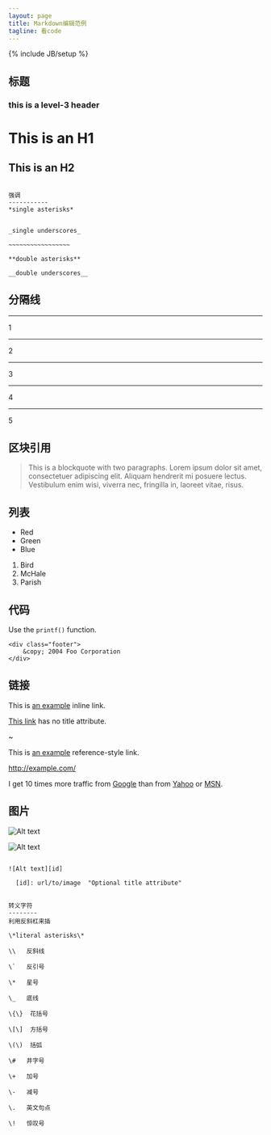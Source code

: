 ```yaml
---
layout: page
title: Markdown编辑范例
tagline: 看code
---
```

{% include JB/setup %}



标题
---------------
### this is a level-3 header ### 

This is an H1
=============

This is an H2
--------
~~~~~~~~~~~~~~~~~~

强调
-----------
*single asterisks*


_single underscores_ 

~~~~~~~~~~~~~~~~~

**double asterisks**

__double underscores__ 

~~~~~~~~~~~~~~~~~~~~~~~~~~~~~~~~~~

分隔线
---------
* * *
1

***
2

*****
3
- - -
4

--------------------------------------- 
5

区块引用
--------------
> This is a blockquote with two paragraphs. Lorem ipsum dolor sit amet,
> consectetuer adipiscing elit. Aliquam hendrerit mi posuere lectus.
> Vestibulum enim wisi, viverra nec, fringilla in, laoreet vitae, risus.

列表
---------
*   Red
*   Green
*   Blue 



1.  Bird
2.  McHale
3.  Parish 


代码
---------
Use the `printf()` function.


	<div class="footer">
        &copy; 2004 Foo Corporation
	</div> 

链接
-----------
This is [an example](http://example.com/ "Title") inline link.

[This link](http://example.net/) has no title attribute. 

~

This is [an example][id] reference-style link.

  [id]: http://example.com/  "Optional Title Here" 


<http://example.com/> 


I get 10 times more traffic from [Google][] than from
[Yahoo][] or [MSN][].

  [google]: http://google.com/        "Google"
  [yahoo]:  http://search.yahoo.com/  "Yahoo Search"
  [msn]:    http://search.msn.com/    "MSN Search" 

图片
------------
![Alt text](/path/to/img.jpg)

![Alt text](/path/to/img.jpg "Optional title") 

~~~

![Alt text][id]

  [id]: url/to/image  "Optional title attribute" 


转义字符 
--------
利用反斜杠来插

\*literal asterisks\* 

\\   反斜线

\`   反引号

\*   星号

\_   底线

\{\}  花括号

\[\]  方括号

\(\)  括弧

\#   井字号

\+   加号

\-   减号

\.   英文句点

\!   惊叹号 